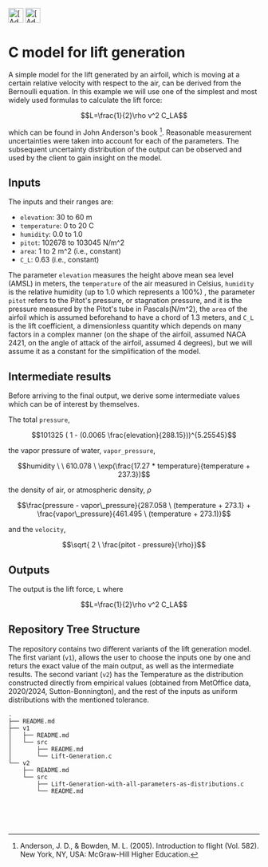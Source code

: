 [<img src="https://assets.signaloid.io/add-to-signaloid-cloud-logo-dark-v6.png#gh-dark-mode-only" alt="[Add to signaloid.io]" height="30">](https://signaloid.io/repositories?connect=https://github.com/ignaciotomasetti/Lift-Generation/v2#gh-dark-mode-only)
[<img src="https://assets.signaloid.io/add-to-signaloid-cloud-logo-light-v6.png#gh-light-mode-only" alt="[Add to signaloid.io]" height="30">](https://signaloid.io/repositories?connect=https://github.com/ignaciotomasetti/Lift-Generation/v2#gh-light-mode-only)


# C model for lift generation

A simple model for the lift generated by an airfoil, which is moving at a certain relative velocity with respect to the air, can be derived from the Bernoulli equation. In this example we will use one of the simplest and most widely used formulas to calculate the lift force:

$$L=\frac{1}{2}\rho v^2 C_LA$$

which can be found in John Anderson's book [^0]. Reasonable measurement uncertainties were taken into account for each of the parameters. The subsequent uncertainty distribution of the output can be observed and used by the client to gain insight on the model.

## Inputs

The inputs and their ranges are:

-	`elevation`:	30 to 60 m
-	`temperature`:		0 to 20 C
-	`humidity`:		0.0 to 1.0
-	`pitot`:		102678 to 103045 N/m^2
-	`area`:		1 to 2 m^2 (i.e., constant)
-	`C_L`:		0.63 (i.e., constant)

The parameter `elevation` measures the height above mean sea level (AMSL) in meters, the `temperature` of the air measured in Celsius, `humidity` is the relative humidity (up to 1.0 which represents a 100%) , the parameter `pitot` refers to the Pitot's pressure, or stagnation pressure, and it is the pressure measured by the Pitot's tube in Pascals(N/m^2), the `area` of the airfoil which is assumed beforehand to have a chord of 1.3 meters, and `C_L` is the lift coefficient, a dimensionless quantity which depends on many factors in a complex manner (on the shape of the airfoil, assumed NACA 2421, on the angle of attack of the airfoil, assumed 4 degrees), but we will assume it as a constant for the simplification of the model.


## Intermediate results

Before arriving to the final output, we derive some intermediate values which can be of interest by themselves.

The total `pressure`,

$$101325 ( 1 - (0.0065 \frac{elevation}{288.15}))^{5.25545}$$

the vapor pressure of water, `vapor_pressure`,

$$humidity \ \ 610.078 \ \exp(\frac{17.27 * temperature}{temperature + 237.3})$$

the density of air, or atmospheric density, $\rho$

$$\frac{pressure - vapor\_pressure}{287.058 \  (temperature + 273.1} + \frac{vapor\_pressure}{461.495 \ (temperature + 273.1)}$$

and the `velocity`,

$$\sqrt{ 2 \ \frac{pitot - pressure}{\rho}}$$

## Outputs

The output is the lift force, `L` where

$$L=\frac{1}{2}\rho v^2 C_LA$$

## Repository Tree Structure
The repository contains two different variants of the lift generation model. The first variant (`v1`), allows the user to choose the inputs one by one and returs the exact value of the main output, as well as the intermediate results. The second variant (`v2`) has the Temperature as the distribution constructed directly from empirical values (obtained from MetOffice data, 2020/2024, Sutton-Bonnington), and the rest of the inputs as uniform distributions with the mentioned tolerance.

```
.
├── README.md
├── v1
│   ├── README.md
│   └── src
│       ├── README.md
│       └── Lift-Generation.c
└── v2
    ├── README.md
    └── src
        ├── Lift-Generation-with-all-parameters-as-distributions.c
        └── README.md
```



<br/>
<br/>
<br/>

[^0]: Anderson, J. D., & Bowden, M. L. (2005). Introduction to flight (Vol. 582). New York, NY, USA: McGraw-Hill Higher Education.
